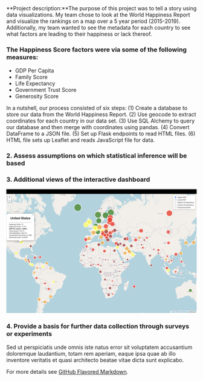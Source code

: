 ## 

**Project description:**The purpose of this project was to tell a story using data visualizations. My team chose to look at the World Happiness Report and visualize the rankings on a map over a 5 year period (2015-2019). Additionally, my team wanted to see the metadata for each country to see what factors are leading to their happiness or lack thereof.

### The Happiness Score factors were via some of the following measures: 
- GDP Per Capita
- Family Score
- Life Expectancy
- Government Trust Score 
- Generosity Score

In a nutshell, our process consisted of six steps:
(1) Create a database to store our data from the World Happiness Report.
(2) Use geocode to extract coordinates for each country in our data set.
(3) Use SQL Alchemy to query our database and then merge with coordinates using pandas.
(4) Convert DataFrame to a JSON file.
(5) Set up Flask endpoints to read HTML files.
(6) HTML file sets up Leaflet and reads JavaScript file for data.

### 2. Assess assumptions on which statistical inference will be based


### 3. Additional views of the interactive dashboard

<img src="images/world_happiness_image2.png?raw=true"/>

### 4. Provide a basis for further data collection through surveys or experiments

Sed ut perspiciatis unde omnis iste natus error sit voluptatem accusantium doloremque laudantium, totam rem aperiam, eaque ipsa quae ab illo inventore veritatis et quasi architecto beatae vitae dicta sunt explicabo. 

For more details see [GitHub Flavored Markdown](https://guides.github.com/features/mastering-markdown/).
